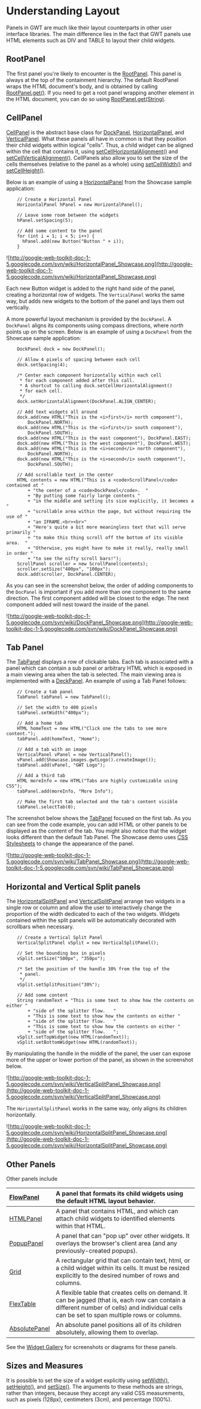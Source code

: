# Understanding Layout #

Panels in GWT are much like their layout counterparts in other user interface libraries. The main difference lies in the fact that GWT panels use HTML elements such as DIV and TABLE to layout their child widgets.

## RootPanel ##

The first panel you're likely to encounter is the [RootPanel](http://google-web-toolkit.googlecode.com/svn/javadoc/1.5/com/google/gwt/user/client/ui/RootPanel.html). This panel is always at the top of the containment hierarchy. The default RootPanel wraps the HTML document's body, and is obtained by calling [RootPanel.get()](http://google-web-toolkit.googlecode.com/svn/javadoc/1.5/com/google/gwt/user/client/ui/RootPanel.html#get()). If you need to get a root panel wrapping another element in the HTML document, you can do so using [RootPanel.get(String)](http://google-web-toolkit.googlecode.com/svn/javadoc/1.5/com/google/gwt/user/client/ui/RootPanel.html#get(java.lang.String)).

## CellPanel ##

[CellPanel](http://google-web-toolkit.googlecode.com/svn/javadoc/1.5/com/google/gwt/user/client/ui/CellPanel.html) is the abstract base class for [DockPanel](http://google-web-toolkit.googlecode.com/svn/javadoc/1.5/com/google/gwt/user/client/ui/DockPanel.html), [HorizontalPanel](http://google-web-toolkit.googlecode.com/svn/javadoc/1.5/com/google/gwt/user/client/ui/HorizontalPanel.html), and [VerticalPanel](http://google-web-toolkit.googlecode.com/svn/javadoc/1.5/com/google/gwt/user/client/ui/VerticalPanel.html). What these panels all have in common is that they position their child widgets within logical "cells". Thus, a child widget can be aligned within the cell that contains it, using [setCellHorizontalAlignment()](http://google-web-toolkit.googlecode.com/svn/javadoc/1.5/com/google/gwt/user/client/ui/CellPanel.html#setCellHorizontalAlignment(com.google.gwt.user.client.ui.Widget,%20com.google.gwt.user.client.ui.HasHorizontalAlignment.HorizontalAlignmentConstant)) and [setCellVerticalAlignment()](http://google-web-toolkit.googlecode.com/svn/javadoc/1.5/com/google/gwt/user/client/ui/CellPanel.html#setCellVerticalAlignment(com.google.gwt.user.client.ui.Widget,%20com.google.gwt.user.client.ui.HasVerticalAlignment.VerticalAlignmentConstant)). CellPanels also allow you to set the size of the cells themselves (relative to the panel as a whole) using [setCellWidth()](http://google-web-toolkit.googlecode.com/svn/javadoc/1.5/com/google/gwt/user/client/ui/CellPanel.html#setCellWidth(com.google.gwt.user.client.ui.Widget,%20java.lang.String)) and [setCellHeight()](http://google-web-toolkit.googlecode.com/svn/javadoc/1.5/com/google/gwt/user/client/ui/CellPanel.html#setCellHeight(com.google.gwt.user.client.ui.Widget,%20java.lang.String)).

Below is an example of using a [HorizontalPanel](http://google-web-toolkit.googlecode.com/svn/javadoc/1.5/com/google/gwt/user/client/ui/HorizontalPanel.html) from the Showcase sample application:

```
    // Create a Horizontal Panel
    HorizontalPanel hPanel = new HorizontalPanel();

    // Leave some room between the widgets
    hPanel.setSpacing(5); 

    // Add some content to the panel
    for (int i = 1; i < 5; i++) {
      hPanel.add(new Button("Button " + i));
    }
```

![http://google-web-toolkit-doc-1-5.googlecode.com/svn/wiki/HorizontalPanel_Showcase.png](http://google-web-toolkit-doc-1-5.googlecode.com/svn/wiki/HorizontalPanel_Showcase.png)

Each new Button widget is added to the right hand side of the panel, creating a horizontal row of widgets.  The `VerticalPanel` works the same way, but adds new widgets to the bottom of the panel and lays them out vertically.

A more powerful layout mechanism is provided by the `DockPanel`.  A `DockPanel` aligns its components using compass directions, where _north_ points up on the screen.  Below is an example of using a `DockPanel` from the Showcase sample application:

```
    DockPanel dock = new DockPanel();

    // Allow 4 pixels of spacing between each cell
    dock.setSpacing(4);

    /* Center each component horizontally within each cell
     * for each component added after this call.
     * A shortcut to calling dock.setCellHorizontalAlignment()
     * for each cell.
     */
    dock.setHorizontalAlignment(DockPanel.ALIGN_CENTER);

    // Add text widgets all around
    dock.add(new HTML("This is the <i>first</i> north component"),
        DockPanel.NORTH);
    dock.add(new HTML("This is the <i>first</i> south component"),
        DockPanel.SOUTH);
    dock.add(new HTML("This is the east component"), DockPanel.EAST);
    dock.add(new HTML("This is the west component"), DockPanel.WEST);
    dock.add(new HTML("This is the <i>second</i> north component"),
        DockPanel.NORTH);
    dock.add(new HTML("This is the <i>second</i> south component"),
        DockPanel.SOUTH);

    // Add scrollable text in the center
    HTML contents = new HTML("This is a <code>ScrollPanel</code> contained at "
        + "the center of a <code>DockPanel</code>.  "
        + "By putting some fairly large contents "
        + "in the middle and setting its size explicitly, it becomes a "
        + "scrollable area within the page, but without requiring the use of "
        + "an IFRAME.<br><br>"
        + "Here's quite a bit more meaningless text that will serve primarily "
        + "to make this thing scroll off the bottom of its visible area.  "
        + "Otherwise, you might have to make it really, really small in order "
        + "to see the nifty scroll bars!");
    ScrollPanel scroller = new ScrollPanel(contents);
    scroller.setSize("400px", "100px");
    dock.add(scroller, DockPanel.CENTER);
```

As you can see in the screenshot below, the order of adding components to the `DocPanel` is important if you add more than one component to the same direction.  The first component added will be closest to the edge.  The next component added will nest toward the inside of the panel.

![http://google-web-toolkit-doc-1-5.googlecode.com/svn/wiki/DockPanel_Showcase.png](http://google-web-toolkit-doc-1-5.googlecode.com/svn/wiki/DockPanel_Showcase.png)

## Tab Panel ##

The [TabPanel](http://google-web-toolkit.googlecode.com/svn/javadoc/1.5/com/google/gwt/user/client/ui/TabPanel.html) displays a row of clickable tabs.  Each tab is associated with a panel which can contain a sub panel or arbitrary HTML which is exposed in a main viewing area when the tab is selected.  The main viewing area is implemented with a [DeckPanel](http://google-web-toolkit.googlecode.com/svn/javadoc/1.5/com/google/gwt/user/client/ui/DeckPanel.html).  An example of using a Tab Panel follows:

```
    // Create a tab panel
    TabPanel tabPanel = new TabPanel();

    // Set the width to 400 pixels
    tabPanel.setWidth("400px");

    // Add a home tab
    HTML homeText = new HTML("Click one the tabs to see more content.");
    tabPanel.add(homeText, "Home");

    // Add a tab with an image
    VerticalPanel vPanel = new VerticalPanel();
    vPanel.add(Showcase.images.gwtLogo().createImage());
    tabPanel.add(vPanel, "GWT Logo");

    // Add a third tab
    HTML moreInfo = new HTML("Tabs are highly customizable using CSS");
    tabPanel.add(moreInfo, "More Info");

    // Make the first tab selected and the tab's content visible
    tabPanel.selectTab(0);
```

The screenshot below shows the [TabPanel](http://google-web-toolkit.googlecode.com/svn/javadoc/1.5/com/google/gwt/user/client/ui/TabPanel.html) focused on the first tab.  As you can see from the code example, you can add HTML or other panels to be displayed as the content of the tab.  You might also notice that the widget looks different than the default Tab Panel.  The Showcase demo uses [CSS Stylesheets](DevGuideStyleSheets.md) to change the appearance of the panel.

![http://google-web-toolkit-doc-1-5.googlecode.com/svn/wiki/TabPanel_Showcase.png](http://google-web-toolkit-doc-1-5.googlecode.com/svn/wiki/TabPanel_Showcase.png)


## Horizontal and Vertical Split panels ##

The [HorizontalSplitPanel](http://google-web-toolkit.googlecode.com/svn/javadoc/1.5/com/google/gwt/user/client/ui/HorizontalSplitPanel.html) and [VerticalSplitPanel](http://google-web-toolkit.googlecode.com/svn/javadoc/1.5/com/google/gwt/user/client/ui/VerticalSplitPanel.html) arrange two widgets in a single row or column and allow the user to interactively change the proportion of the width dedicated to each of the two widgets. Widgets contained within the split panels  will be automatically decorated with scrollbars when necessary.

```
    // Create a Vertical Split Panel
    VerticalSplitPanel vSplit = new VerticalSplitPanel();

    // Set the bounding box in pixels
    vSplit.setSize("500px", "350px");

    /* Set the position of the handle 30% from the top of the
     * panel.
     */
    vSplit.setSplitPosition("30%");

    // Add some content
    String randomText = "This is some text to show how the contents on either "
        + "side of the splitter flow.   "
        + "This is some text to show how the contents on either "
        + "side of the splitter flow.   "
        + "This is some text to show how the contents on either "
        + "side of the splitter flow.   ";
    vSplit.setTopWidget(new HTML(randomText));
    vSplit.setBottomWidget(new HTML(randomText));
```

By manipulating the handle in the middle of the panel, the user can expose more of the upper or lower portion of the panel, as shown in the screenshot below.

![http://google-web-toolkit-doc-1-5.googlecode.com/svn/wiki/VerticalSplitPanel_Showcase.png](http://google-web-toolkit-doc-1-5.googlecode.com/svn/wiki/VerticalSplitPanel_Showcase.png)

The `HorizontalSplitPanel` works in the same way, only aligns its children horizontally.

![http://google-web-toolkit-doc-1-5.googlecode.com/svn/wiki/HorizontalSplitPanel_Showcase.png](http://google-web-toolkit-doc-1-5.googlecode.com/svn/wiki/HorizontalSplitPanel_Showcase.png)


## Other Panels ##

Other panels include

| [FlowPanel](http://google-web-toolkit.googlecode.com/svn/javadoc/1.5/com/google/gwt/user/client/ui/FlowPanel.html) | A panel that formats its child widgets using the default HTML layout behavior. |
|:-------------------------------------------------------------------------------------------------------------------|:-------------------------------------------------------------------------------|
| [HTMLPanel](http://google-web-toolkit.googlecode.com/svn/javadoc/1.5/com/google/gwt/user/client/ui/HTMLPanel.html) | A panel that contains HTML, and which can attach child widgets to identified elements within that HTML. |
| [PopupPanel](http://google-web-toolkit.googlecode.com/svn/javadoc/1.5/com/google/gwt/user/client/ui/PopupPanel.html) | A panel that can "pop up" over other widgets. It overlays the browser's client area (and any previously-created popups).|
| [Grid](http://google-web-toolkit.googlecode.com/svn/javadoc/1.5/com/google/gwt/user/client/ui/Grid.html)           | A rectangular grid that can contain text, html, or a child widget within its cells. It must be resized explicitly to the desired number of rows and columns. |
| [FlexTable](http://google-web-toolkit.googlecode.com/svn/javadoc/1.5/com/google/gwt/user/client/ui/FlexTable.html) | A flexible table that creates cells on demand. It can be jagged (that is, each row can contain a different number of cells) and individual cells can be set to span multiple rows or columns. |
| [AbsolutePanel](http://google-web-toolkit.googlecode.com/svn/javadoc/1.5/com/google/gwt/user/client/ui/AbsolutePanel.html) | An absolute panel positions all of its children absolutely, allowing them to overlap. |

See the [Widget Gallery](DevGuideWidgetGallery.md) for screenshots or diagrams for these panels.


## Sizes and Measures ##

It is possible to set the size of a widget explicitly using [setWidth()](http://google-web-toolkit.googlecode.com/svn/javadoc/1.5/com/google/gwt/user/client/ui/UIObject.html#setWidth(java.lang.String)), [setHeight()](http://google-web-toolkit.googlecode.com/svn/javadoc/1.5/com/google/gwt/user/client/ui/UIObject.html#setHeight(java.lang.String)), and [setSize()](http://google-web-toolkit.googlecode.com/svn/javadoc/1.5/com/google/gwt/user/client/ui/UIObject.html#setSize(java.lang.String,%20java.lang.String)). The arguments to these methods are strings, rather than integers, because they accept any valid CSS measurements, such as pixels (128px), centimeters (3cm), and percentage (100%).
